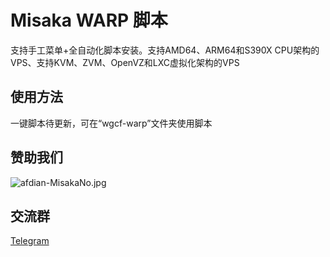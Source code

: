 # Misaka WARP 脚本
支持手工菜单+全自动化脚本安装。支持AMD64、ARM64和S390X CPU架构的VPS、支持KVM、ZVM、OpenVZ和LXC虚拟化架构的VPS

## 使用方法

一键脚本待更新，可在“wgcf-warp”文件夹使用脚本

## 赞助我们

![afdian-MisakaNo.jpg](https://s2.loli.net/2021/12/25/SimocqwhVg89NQJ.jpg)

## 交流群
[Telegram](https://t.me/misakanetcn)
